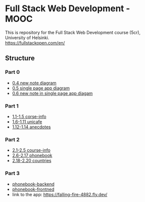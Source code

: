# Full Stack Web Development - MOOC
This is repository for the Full Stack Web Development course (5cr), University of Helsinki. <br/>
https://fullstackopen.com/en/ 

## Structure
### Part 0
- [0.4 new note diagram](/part0/0.4_new-note-diagram.md)
- [0.5 single page app diagram](/part0/0.5_single-page-app-diagram.md)
- [0.6 new note in single page app diagam](/part0/0.6_new-note-in-single-page-app-diagram.md)
### Part 1
- [1.1-1.5 corse-info](/part1/course-info)
- [1.6-1.11 unicafe](/part1/unicafe)
- [1.12-1.14 anecdotes](/part1/anecdotes)
### Part 2
- [2.1-2.5 course-info](/part2/course-info2)
- [2.6-2.17 phonebook](/part2/phonebook)
- [2.18-2.20 countries](/part2/countries)
### Part 3
- [phonebook-backend](/part3/phonebook-backend/)
- [phonebook-frontned](/part3/phonebook-frontend/)
- link to the app: https://falling-fire-4882.fly.dev/